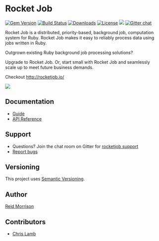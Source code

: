 # Rocket Job
[![Gem Version](https://img.shields.io/gem/v/rocketjob.svg)](https://rubygems.org/gems/rocketjob) [![Build Status](https://travis-ci.org/rocketjob/rocketjob.svg?branch=master)](https://travis-ci.org/rocketjob/rocketjob) [![Downloads](https://img.shields.io/gem/dt/rocketjob.svg)](https://rubygems.org/gems/rocketjob) [![License](https://img.shields.io/badge/license-Apache%202.0-brightgreen.svg)](http://opensource.org/licenses/Apache-2.0) ![](https://img.shields.io/badge/status-Production%20Ready-blue.svg) [![Gitter chat](https://img.shields.io/badge/IRC%20(gitter)-Support-brightgreen.svg)](https://gitter.im/rocketjob/support)

Rocket Job is a distributed, priority-based, background job, computation system for Ruby.
Rocket Job makes it easy to reliably process data using jobs written in Ruby.

Outgrown existing Ruby background job processing solutions?

Upgrade to Rocket Job.
Or, start small with Rocket Job and seamlessly scale up to meet future business demands.

Checkout http://rocketjob.io/

![](http://rocketjob.io/images/rocket-icon-256x256.png)

## Documentation

* [Guide](http://rocketjob.io/)
* [API Reference](http://www.rubydoc.info/gems/rocketjob/)

## Support

* Questions? Join the chat room on Gitter for [rocketjob support](https://gitter.im/rocketjob/support)
* [Report bugs](https://github.com/rocketjob/rocketjob/issues)

## Versioning

This project uses [Semantic Versioning](http://semver.org/).

## Author

[Reid Morrison](https://github.com/reidmorrison)

## Contributors

* [Chris Lamb](https://github.com/lambcr)
